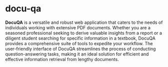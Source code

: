 # docu-qa

**DocuQA** is a versatile and robust web application that caters to the needs of individuals working with extensive PDF documents. Whether you are a seasoned professional seeking to derive valuable insights from a report or a diligent student searching for specific information in a textbook, DocuQA provides a comprehensive suite of tools to expedite your workflow. The user-friendly interface of DocuQA streamlines the process of conducting question-answering tasks, making it an ideal solution for efficient and effective information retrieval from lengthy documents.
